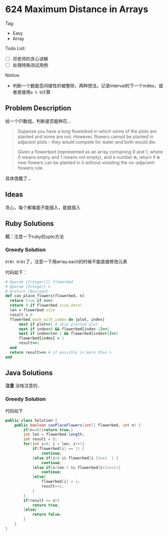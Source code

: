 # 624 Maximum Distance in Arrays

Tag:

- Easy
- Array

Todo List:

- [ ] 邓老师的贪心讲解
- [ ] 处理特殊测试用例

Notice:

- 判断一个数能否间接性的被整除，两种想法，记录interval的下一个index，或者直接用`a % b`计算

## Problem Description

给一个01数组，判断是否能种花...

> Suppose you have a long flowerbed in which some of the plots are planted and some are not. However, flowers cannot be planted in adjacent plots - they would compete for water and both would die.
>
> Given a flowerbed (represented as an array containing 0 and 1, where 0 means empty and 1 means not empty), and a number **n**, return if **n** new flowers can be planted in it without violating the no-adjacent-flowers rule.

具体很蠢了...

## Ideas

贪心，每个都看能不能插入，能就插入

## Ruby Solutions

**坑**：注意一下ruby的upto方法



### Greedy Solution

`O(N) O(N)`了，注意一下用array.each的时候不能直接修改元素

代码如下：

```ruby
# @param {Integer[]} flowerbed
# @param {Integer} n
# @return {Boolean}
def can_place_flowers(flowerbed, n)
  return true if n==0
  return 0 if flowerbed.size.zero?
  len = flowerbed.size
  result = 0
  flowerbed.each_with_index do |plot, index|
      next if plot==1 # skip planted plot
      next if index>0 && flowerbed[index-1]==1
      next if index<len-1 && flowerbed[index+1]==1
      flowerbed[index] = 1
      result+=1
  end
  return result>=n # if possible is more than n
end
```



## Java Solutions

**注意** 没啥注意的..

### Greedy Solution

代码如下

```java
public class Solution {
    public boolean canPlaceFlowers(int[] flowerbed, int n) {
    	if(n==0){return true;}
        int len = flowerbed.length;
        int result = 0;
        for(int i=0; i < len; i++){
            if(flowerbed[i] == 1) {
                continue;
            }else if(i>0 && flowerbed[i-1]==1  ) {
                continue;
            }else if(i<len-1 && flowerbed[i+1]==1){
                continue;
            }else{
                flowerbed[i] = 1;
                result+=1;
            }
        }
        if(result >= n){
            return true;
        }else{
            return false;
        }
    }
}
```

